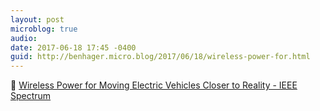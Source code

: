 ```yaml
---
layout: post
microblog: true
audio: 
date: 2017-06-18 17:45 -0400
guid: http://benhager.micro.blog/2017/06/18/wireless-power-for.html
---
```

🚗 [Wireless Power for Moving Electric Vehicles Closer to Reality - IEEE Spectrum](http://spectrum.ieee.org/cars-that-think/transportation/advanced-cars/wireless-power-to-moving-electric-vehicles-closer-to-reality)
